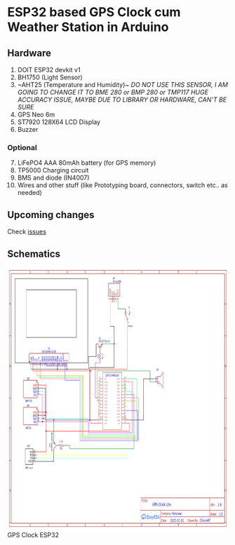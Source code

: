 # ESP32 based GPS Clock cum Weather Station in Arduino
## Hardware
1. DOIT ESP32 devkit v1
2. BH1750 (Light Sensor)
3. ~AHT25 (Temperature and Humidity)~ _DO NOT USE THIS SENSOR, I AM GOING TO CHANGE IT TO BME 280 or BMP 280 or TMP117_
   _HUGE ACCURACY ISSUE, MAYBE DUE TO LIBRARY OR HARDWARE, CAN'T BE SURE_
4. GPS Neo 6m 
5. ST7920 128X64 LCD Display
6. Buzzer 
### Optional
7. LiFePO4 AAA 80mAh battery (for GPS memory)
8. TP5000 Charging circuit
9. BMS and diode (IN4007)
10. Wires and other stuff (like Prototyping board, connectors, switch etc.. as needed)

## Upcoming changes
Check [issues](https://github.com/KamadoTanjiro-beep/ESP32-GPS-CLOCK-V1/issues)

## Schematics
<img src="https://github.com/KamadoTanjiro-beep/ESP32-GPS-CLOCK-V1/blob/main/Schematic/Schematic_GPS%20Clock-V1.png" alt="schematics_gps_clock_chikne97" width="800" height="600"> <br/>
GPS Clock ESP32 <br/><br/>
